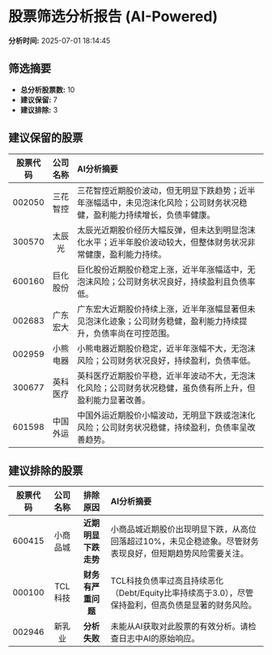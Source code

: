 # 股票筛选分析报告 (AI-Powered)

**分析时间:** 2025-07-01 18:14:45

## 筛选摘要

- **总分析股票数:** 10
- **建议保留:** 7
- **建议排除:** 3

## 建议保留的股票

| 股票代码 | 公司名称 | AI分析摘要 |
|:---:|:---:|:---|
| 002050 | 三花智控 | 三花智控近期股价波动，但无明显下跌趋势；近半年涨幅适中，未见泡沫化风险；公司财务状况稳健，盈利能力持续增长，负债率健康。 |
| 300570 | 太辰光 | 太辰光近期股价经历大幅反弹，但未达到明显泡沫化水平；近半年股价波动较大，但整体财务状况非常健康，盈利能力持续。 |
| 600160 | 巨化股份 | 巨化股份近期股价稳定上涨，近半年涨幅适中，无泡沫风险；公司财务状况良好，持续盈利且负债率低。 |
| 002683 | 广东宏大 | 广东宏大近期股价持续上涨，近半年涨幅显著但未见泡沫化迹象；公司财务稳健，盈利能力持续提升，负债率尚在可控范围。 |
| 002959 | 小熊电器 | 小熊电器近期股价稳定，近半年涨幅不大，无泡沫风险；公司财务状况良好，持续盈利，负债率低。 |
| 300677 | 英科医疗 | 英科医疗近期股价平稳，近半年波动不大，无泡沫化风险；公司财务状况稳健，虽负债有所上升，但盈利能力显著改善。 |
| 601598 | 中国外运 | 中国外运近期股价小幅波动，无明显下跌或泡沫化风险；公司财务状况稳健，持续盈利，负债率呈改善趋势。 |

## 建议排除的股票

| 股票代码 | 公司名称 | 排除原因 | AI分析摘要 |
|:---:|:---:|:---:|:---|
| 600415 | 小商品城 | **近期明显下跌走势** | 小商品城近期股价出现明显下跌，从高位回落超过10%，未见企稳迹象。尽管财务表现良好，但短期趋势风险需要关注。 |
| 000100 | TCL科技 | **财务有严重问题** | TCL科技负债率过高且持续恶化（Debt/Equity比率持续高于3.0），尽管保持盈利，但高负债是显著的财务风险。 |
| 002946 | 新乳业 | **分析失败** | 未能从AI获取对此股票的有效分析。请检查日志中AI的原始响应。 |
